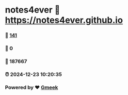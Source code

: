 # notes4ever :link: https://notes4ever.github.io 
### :page_facing_up: [141](https://notes4ever.github.io/tag.html) 
### :speech_balloon: 0 
### :hibiscus: 187667 
### :alarm_clock: 2024-12-23 10:20:35 
### Powered by :heart: [Gmeek](https://github.com/Meekdai/Gmeek)
